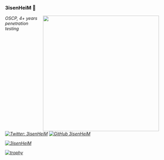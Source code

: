 ### 3isenHeiM 🧙

<img align='right' src="https://github-readme-stats.vercel.app/api?username=3isenHeiM&show_icons=true&theme=vue-dark" width="380">
<p><em>OSCP, 4+ years penetration testing<br>


[![Twitter: 3isenHeiM](https://img.shields.io/twitter/follow/3isenHeiM?style=flat-square&logo=twitter)](https://twitter.com/3isenHeiM)
[![GitHub 3isenHeiM](https://img.shields.io/github/followers/3isenHeiM?label=follow%20github&style=flat-square&logo=github)](https://github.com/3isenHeiM)

[![3isenHeiM](https://komarev.com/ghpvc/?username=3isenHeiM&label=Profile%20views&color=0e75b6&style=flat-square)](https://github.com/3isenHeiM)

[![trophy](https://github-profile-trophy.vercel.app/?username=3isenHeim&theme=darkhub)](https://github.com/ryo-ma/github-profile-trophy)
  
<!--
**3isenHeiM/3isenHeiM** is a ✨ _special_ ✨ repository because its `README.md` (this file) appears on your GitHub profile.

Here are some ideas to get you started:

- 🔭 I’m currently working on ...
- 🌱 I’m currently learning ...
- 👯 I’m looking to collaborate on ...
- 🤔 I’m looking for help with ...
- 💬 Ask me about ...
- 📫 How to reach me: ...
- 😄 Pronouns: ...
- ⚡ Fun fact: ...
-->
